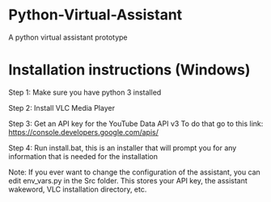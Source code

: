 # Python-Virtual-Assistant
A python virtual assistant prototype

# Installation instructions (Windows)

Step 1:
Make sure you have python 3 installed

Step 2:
Install VLC Media Player

Step 3:
Get an API key for the YouTube Data API v3
To do that go to this link: https://console.developers.google.com/apis/

Step 4:
Run install.bat, this is an installer that will prompt you for any information that is needed for the installation

Note:
If you ever want to change the configuration of the assistant, you can edit env_vars.py in the Src folder. This stores your API key, the assistant wakeword, VLC installation directory, etc.

